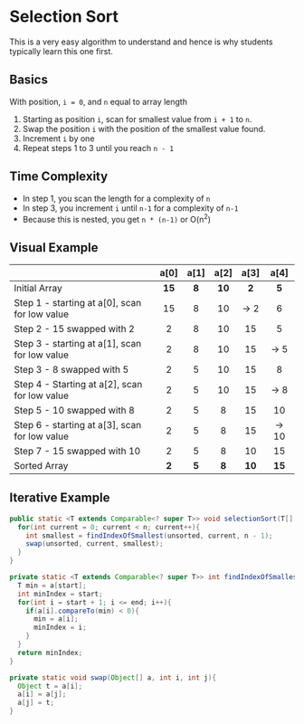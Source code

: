 # Selection Sort
This is a very easy algorithm to understand and hence is why students typically learn this one first.

## Basics
With position, `i = 0`, and `n` equal to array length

1. Starting as position `i`, scan for smallest value from `i + 1` to `n`.
2. Swap the position `i` with the position of the smallest value found.
3. Increment `i` by one
4. Repeat steps 1 to 3 until you reach `n - 1`

## Time Complexity
* In step 1, you scan the length for a complexity of `n`
* In step 3, you increment `i` until `n-1` for a complexity of `n-1`
* Because this is nested, you get `n * (n-1)` or O(n<sup>2</sup>)

## Visual Example
||a[0]|a[1]|a[2]|a[3]|a[4]|
|:---|:--:|:--:|:--:|:--:|:--:|
| Initial Array  | **15** | **8**  | **10** | **2**  | **5**  |
| Step 1 - starting at a[0], scan for low value | 15 | 8 | 10 | -> 2 | 6
| Step 2 - 15 swapped with 2  | 2  | 8  | 10 | 15 | 5  |
| Step 3 - starting at a[1], scan for low value | 2 | 8 | 10 | 15 | -> 5 |
| Step 3 - 8 swapped with 5 | 2 | 5 | 10 | 15 | 8 |
| Step 4 - Starting at a[2], scan for low value | 2 | 5 | 10 | 15 | -> 8 |
| Step 5 - 10 swapped with 8 | 2 | 5 | 8 | 15 | 10 |
| Step 6 - starting at a[3], scan for low value | 2 | 5 | 8 | 15 | -> 10 |
| Step 7 - 15 swapped with 10 | 2 | 5 | 8 | 10 | 15 |
| Sorted Array | **2** | **5** | **8** | **10** | **15** |

## Iterative Example

```java
public static <T extends Comparable<? super T>> void selectionSort(T[] unsorted, int n){
  for(int current = 0; current < n; current++){
    int smallest = findIndexOfSmallest(unsorted, current, n - 1);
    swap(unsorted, current, smallest);
  }
}

private static <T extends Comparable<? super T>> int findIndexOfSmallest(T[] a, int start, int end){
  T min = a[start];
  int minIndex = start;
  for(int i = start + 1; i <= end; i++){
    if(a[i].compareTo(min) < 0){
      min = a[i];
      minIndex = i;
    }
  }
  return minIndex;
}

private static void swap(Object[] a, int i, int j){
  Object t = a[i];
  a[i] = a[j];
  a[j] = t;
}
```
